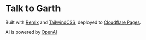 # Talk to Garth

Built with [Remix](https://remix.run) and [TailwindCSS](https://tailwindcss.com), deployed to [Cloudflare Pages](https://pages.cloudflare.com). 

AI is powered by [OpenAI](https://openai.com/api)